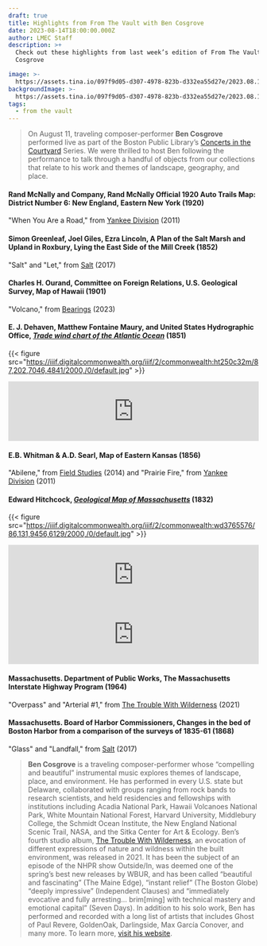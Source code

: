 ```yaml
---
draft: true
title: Highlights from From The Vault with Ben Cosgrove
date: 2023-08-14T18:00:00.000Z
author: LMEC Staff
description: >+
  Check out these highlights from last week’s edition of From The Vault with Ben
  Cosgrove

image: >-
  https://assets.tina.io/097f9d05-d307-4978-823b-d332ea55d27e/2023.08.11thumbnail_20230211Cosgrove040.jpg
backgroundImage: >-
  https://assets.tina.io/097f9d05-d307-4978-823b-d332ea55d27e/2023.08.11thumbnail_20230211Cosgrove040.jpg
tags:
  - from the vault
---
```


> On August 11, traveling composer-performer **Ben Cosgrove** performed live as part of the Boston Public Library’s [Concerts in the Courtyard](https://bpl.bibliocommons.com/events/64591a53ea132336001b43f6) Series. We were thrilled to host Ben following the performance to talk through a handful of objects from our collections that relate to his work and themes of landscape, geography, and place.

#### Rand McNally and Company, Rand McNally Official 1920 Auto Trails Map: District Number 6: New England, Eastern New York (1920)

"When You Are a Road," from [Yankee Division](https://bencosgrove.bandcamp.com/album/yankee-division) (2011)

#### Simon Greenleaf, Joel Giles, Ezra Lincoln, A Plan of the Salt Marsh and Upland in Roxbury, Lying the East Side of the Mill Creek (1852)

"Salt" and "Let," from [Salt](https://bencosgrove.bandcamp.com/album/salt) (2017)

#### Charles H. Ourand, Committee on Foreign Relations, U.S. Geological Survey, Map of Hawaii (1901)

"Volcano," from [Bearings](https://bencosgrove.bandcamp.com/album/bearings) (2023)

#### E. J. Dehaven, Matthew Fontaine Maury, and United States Hydrographic Office, *[Trade wind chart of the Atlantic Ocean](https://collections.leventhalmap.org/search/commonwealth:ht250c31b)* (1851)

{{< figure src="https://iiif.digitalcommonwealth.org/iiif/2/commonwealth:ht250c32m/87,202,7046,4841/2000,/0/default.jpg" >}}

<iframe style="border: 0; width: 100%; height: 120px;" src="https://bandcamp.com/EmbeddedPlayer/album=121764284/size=large/bgcol=ffffff/linkcol=0687f5/tracklist=false/artwork=small/transparent=true/" seamless><a href="https://bencosgrove.bandcamp.com/album/bearings">Bearings by Ben Cosgrove</a></iframe>

#### E.B. Whitman & A.D. Searl, Map of Eastern Kansas (1856)

"Abilene," from [Field Studies](https://bencosgrove.bandcamp.com/album/field-studies) (2014) and "Prairie Fire," from [Yankee Division](https://bencosgrove.bandcamp.com/album/yankee-division) (2011)

#### Edward Hitchcock, *[Geological Map of Massachusetts](https://collections.leventhalmap.org/search/commonwealth:wd376556x)* (1832)

{{< figure src="https://iiif.digitalcommonwealth.org/iiif/2/commonwealth:wd3765576/86,131,9456,6129/2000,/0/default.jpg" >}}

<iframe style="border: 0; width: 100%; height: 120px;" src="https://bandcamp.com/EmbeddedPlayer/album=1840432649/size=large/bgcol=ffffff/linkcol=0687f5/tracklist=false/artwork=small/track=674589593/transparent=true/" seamless><a href="https://bencosgrove.bandcamp.com/album/the-trouble-with-wilderness">The Trouble With Wilderness by Ben Cosgrove</a></iframe>

<iframe style="border: 0; width: 100%; height: 120px;" src="https://bandcamp.com/EmbeddedPlayer/album=177790730/size=large/bgcol=ffffff/linkcol=0687f5/tracklist=false/artwork=small/track=4293525399/transparent=true/" seamless><a href="https://bencosgrove.bandcamp.com/album/solo-piano-live">Solo Piano (live) by Ben Cosgrove</a></iframe>

#### Massachusetts. Department of Public Works, The Massachusetts Interstate Highway Program (1964)

"Overpass" and "Arterial #1," from [The Trouble With Wilderness](https://bencosgrove.bandcamp.com/album/the-trouble-with-wilderness) (2021)

#### Massachusetts. Board of Harbor Commissioners, Changes in the bed of Boston Harbor from a comparison of the surveys of 1835-61 (1868)

"Glass" and "Landfall," from [Salt](https://bencosgrove.bandcamp.com/album/salt) (2017)

> **Ben Cosgrove** is a traveling composer-performer whose “compelling and beautiful” instrumental music explores themes of landscape, place, and environment. He has performed in every U.S. state but Delaware, collaborated with groups ranging from rock bands to research scientists, and held residencies and fellowships with institutions including Acadia National Park, Hawaii Volcanoes National Park, White Mountain National Forest, Harvard University, Middlebury College, the Schmidt Ocean Institute, the New England National Scenic Trail, NASA, and the Sitka Center for Art & Ecology. Ben’s fourth studio album, [The Trouble With Wilderness](https://bencosgrove.bandcamp.com/album/the-trouble-with-wilderness), an evocation of different expressions of nature and wildness within the built environment, was released in 2021. It has been the subject of an episode of the NHPR show Outside/In, was deemed one of the spring’s best new releases by WBUR, and has been called “beautiful and fascinating” (The Maine Edge), “instant relief” (The Boston Globe) “deeply impressive” (Independent Clauses) and “immediately evocative and fully arresting… brim\[ming] with technical mastery and emotional capital” (Seven Days). In addition to his solo work, Ben has performed and recorded with a long list of artists that includes Ghost of Paul Revere, GoldenOak, Darlingside, Max García Conover, and many more. To learn more, [visit his website](https://www.bencosgrove.com/).
